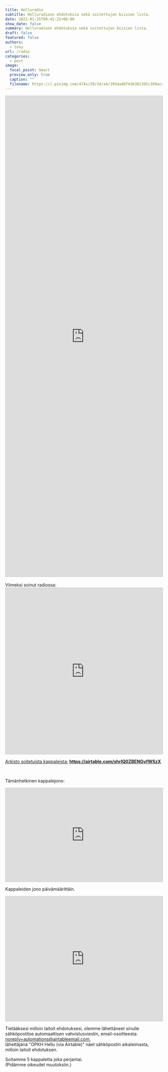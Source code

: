```yaml
---
title: Helluradio
subtitle: Helluradioon ehdotuksia sekä soitettujen biisien lista.
date: 2022-01-25T09:41:22+08:00
show_date: false
summary: Helluradioon ehdotuksia sekä soitettujen biisien lista.
draft: false
featured: false
authors:
  - tony
url: /radio
categories:
  - post
image:
  focal_point: Smart
  preview_only: true
  caption: ""
  filename: https://i.pinimg.com/474x/39/34/a4/3934a46f43b381395c389acaef16609e.jpg
---
```

<script src="https://static.airtable.com/js/embed/embed_snippet_v1.js"></script><iframe class="airtable-embed airtable-dynamic-height" src="https://airtable.com/embed/shr5EBHUmHzStubDx?backgroundColor=orange" frameborder="0" onmousewheel="" width="100%" height="1541" style="background: transparent; border: 1px solid #ccc;" loading="lazy"></iframe>

<br>
<br>
Viimeksi soinut radiossa:
<iframe class="airtable-embed" src="https://airtable.com/embed/shrQ32Xsuo3lijWSP?backgroundColor=orange&layout=card" frameborder="0" onmousewheel="" width="100%" height="533" style="background: transparent; border: 1px solid #ccc;" loading="lazy"></iframe>
<br>

[Arkisto soitetuista kappaleista:](https://airtable.com/shrlQ0ZBENGvfWSzX)
**https://airtable.com/shrlQ0ZBENGvfWSzX**

<br>

Tämänhetkinen kappalejono:
<iframe class="airtable-embed" src="https://airtable.com/embed/shr4F456wRiIzxN2R?backgroundColor=orange&layout=card" frameborder="0" onmousewheel="" width="100%" height="300" style="background: transparent; border: 1px solid #ccc;" loading="lazy"></iframe>
<br>

Kappaleiden jono päivämäärittäin.
<iframe class="airtable-embed" src="https://airtable.com/embed/shr1tvujFklaPydck?backgroundColor=gray" frameborder="0" onmousewheel="" width="100%" height="400" style="background: transparent; border: 1px solid #ccc;"></iframe>
<br>

Tietääksesi milloin laitoit ehdotuksesi, olemme lähettäneet sinulle sähköpostitse automaattisen vahvistusviestin, email-osoitteesta: noreply+automations@airtableemail.com,  
 lähettäjänä "OPKH Hellu (via Airtable)"
näet sähköpostin aikaleimasta, milloin laitoit ehdotuksen.  


Soitamme 5 kappaletta joka perjantai.  
 (Pidämme oikeudet muutoksiin.)
